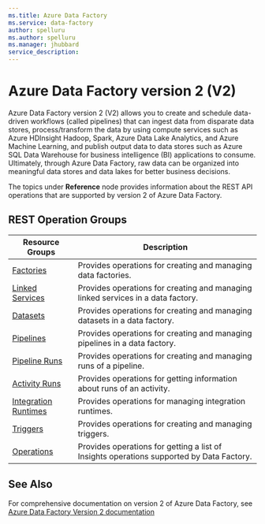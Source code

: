```yaml
---
ms.title: Azure Data Factory
ms.service: data-factory
author: spelluru
ms.author: spelluru
ms.manager: jhubbard
service_description: 
---
```



# Azure Data Factory version 2 (V2)
Azure Data Factory version 2 (V2) allows you to create and schedule data-driven workflows (called pipelines) that can ingest data from disparate data stores, process/transform the data by using compute services such as Azure HDInsight Hadoop, Spark, Azure Data Lake Analytics, and Azure Machine Learning, and publish output data to data stores such as Azure SQL Data Warehouse for business intelligence (BI) applications to consume. Ultimately, through Azure Data Factory, raw data can be organized into meaningful data stores and data lakes for better business decisions.

The topics under **Reference** node provides information about the REST API operations that are supported by version 2 of Azure Data Factory. 

## REST Operation Groups

| Resource Groups                                 | Description                                                                 |
|-------------------------------------------------|-----------------------------------------------------------------------------|
| [Factories](xref:management.azure.com.datafactory.factories) | Provides operations for creating and managing data factories. |
| [Linked Services](xref:management.azure.com.datafactory.linkedservices) | Provides operations for creating and managing linked services in a data factory. |
| [Datasets](xref:management.azure.com.datafactory.datasets) | Provides operations for creating and managing datasets in a data factory. |
| [Pipelines](xref:management.azure.com.datafactory.pipelines) | Provides operations for creating and managing pipelines in a data factory. |
| [Pipeline Runs](xref:management.azure.com.datafactory.pipelineruns) | Provides operations for creating and managing runs of a pipeline. |
| [Activity Runs](xref:management.azure.com.datafactory.activityruns) | Provides operations for getting information about runs of an activity. |
| [Integration Runtimes](xref:management.azure.com.datafactory.integrationruntimes) | Provides operations for managing integration runtimes. |                                  
| [Triggers](xref:management.azure.com.datafactory.triggers) | Provides operations for creating and managing triggers. |
| [Operations](xref:management.azure.com.datafactory.operations) | Provides operations for getting a list of Insights operations supported by Data Factory. |


## See Also
For comprehensive documentation on version 2 of Azure Data Factory, see [Azure Data Factory Version 2 documentation](https://azure.microsoft.com/documentation/services/data-factory/introduction/)

